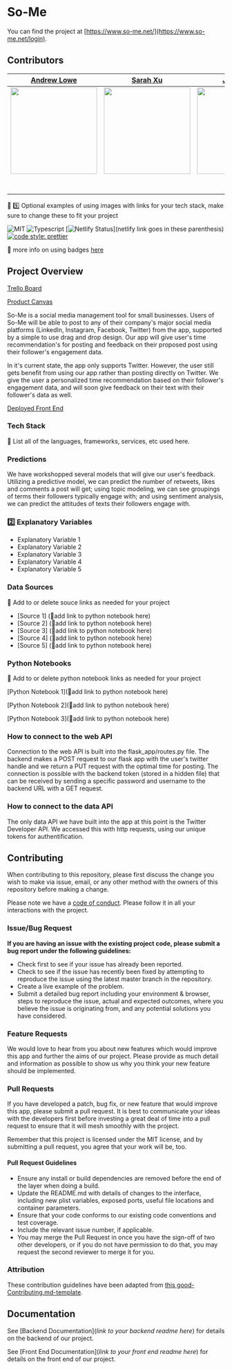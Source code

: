 # So-Me

You can find the project at [https://www.so-me.net/](https://www.so-me.net/login).

## Contributors
|                                       [Andrew Lowe](https://github.com/AndrewSLowe)                                        |                                       [Sarah Xu](https://github.com/sarahxu087)                                        |                                       [Jud Taylor](https://github.com/gptix)                                        |
| :-----------------------------------------------------------------------------------------------------------: | :-----------------------------------------------------------------------------------------------------------: | :-----------------------------------------------------------------------------------------------------------: |
|                      [<img src="https://avatars2.githubusercontent.com/u/54857972?s=460&u=521c79c3b34a1742ca8c1e6d97f530622f5c24cd&v=4" width = "200" />](https://github.com/)                       |                      [<img src="https://ca.slack-edge.com/T4JUEB3ME-UNTKB89HQ-5ce141a9cadf-512" width = "200" />](https://github.com/)                       |                      [<img src="https://avatars3.githubusercontent.com/u/21339224?s=400&v=4" width = "200" />](https://github.com/)                       |                      [<img src="https://www.dalesjewelers.com/wp-content/uploads/2018/10/placeholder-silhouette-female.png" width = "200" />](https://github.com/)                       |                      [<img src="https://www.dalesjewelers.com/wp-content/uploads/2018/10/placeholder-silhouette-male.png" width = "200" />](https://github.com/AndrewSLowe)                       |
|                 [<img src="https://github.com/favicon.ico" width="15"> ](https://github.com/AndrewSLowe)                 |            [<img src="https://github.com/favicon.ico" width="15"> ](https://github.com/sarahxu087)             |           [<img src="https://github.com/favicon.ico" width="15"> ](https://github.com/gptix)            |          [<img src="https://github.com/favicon.ico" width="15"> ](https://github.com/NandoTheessen)           |            [<img src="https://github.com/favicon.ico" width="15"> ](https://github.com/wvandolah)             |
| [ <img src="https://static.licdn.com/sc/h/al2o9zrvru7aqj8e1x2rzsrca" width="15"> ](https://www.linkedin.com/in/andrew-lowe-5b581714a/) | [ <img src="https://static.licdn.com/sc/h/al2o9zrvru7aqj8e1x2rzsrca" width="15"> ](https://www.linkedin.com/in/sarahx/) | [ <img src="https://static.licdn.com/sc/h/al2o9zrvru7aqj8e1x2rzsrca" width="15"> ](https://www.linkedin.com/) | [ <img src="https://static.licdn.com/sc/h/al2o9zrvru7aqj8e1x2rzsrca" width="15"> ](https://www.linkedin.com/) | [ <img src="https://static.licdn.com/sc/h/al2o9zrvru7aqj8e1x2rzsrca" width="15"> ](https://www.linkedin.com/) |



🚫 5️⃣ Optional examples of using images with links for your tech stack, make sure to change these to fit your project

![MIT](https://img.shields.io/packagist/l/doctrine/orm.svg)
![Typescript](https://img.shields.io/npm/types/typescript.svg?style=flat)
[![Netlify Status](https://api.netlify.com/api/v1/badges/b5c4db1c-b10d-42c3-b157-3746edd9e81d/deploy-status)](netlify link goes in these parenthesis)
[![code style: prettier](https://img.shields.io/badge/code_style-prettier-ff69b4.svg?style=flat-square)](https://github.com/prettier/prettier)

🚫 more info on using badges [here](https://github.com/badges/shields)

## Project Overview

[Trello Board](https://trello.com/b/tn4nvK97/labs-22-social-media-strategy)

[Product Canvas](https://www.notion.so/Social-Media-Strategy-9d1840703db34c5cb44d0f4a0cc45543)

So-Me is a social media management tool for small businesses. Users of So-Me will be able to post to any of their company's major social media platforms (LinkedIn, Instagram, Facebook, Twitter) from the app, supported by a simple to use drag and drop design. Our app will give user's time recommendation's for posting and feedback on their proposed post using their follower's engagement data.

In it's current state, the app only supports Twitter. However, the user still gets benefit from using our app rather than posting directly on Twitter. We give the user a personalized time recommendation based on their follower's engagement data, and will soon give feedback on their text with their follower's data as well.  

[Deployed Front End](https://www.so-me.net/)

### Tech Stack

🚫 List all of the languages, frameworks, services, etc used here.

### Predictions

We have workshopped several models that will give our user's feedback. Utilizing a predictive model, we can predict the number of retweets, likes and comments a post will get; using topic modeling, we can see groupings of terms their followers typically engage with; and using sentiment analysis, we can predict the attitudes of texts their followers engage with.

### 2️⃣ Explanatory Variables

-   Explanatory Variable 1
-   Explanatory Variable 2
-   Explanatory Variable 3
-   Explanatory Variable 4
-   Explanatory Variable 5

### Data Sources
🚫  Add to or delete souce links as needed for your project


-   [Source 1] (🚫add link to python notebook here)
-   [Source 2] (🚫add link to python notebook here)
-   [Source 3] (🚫add link to python notebook here)
-   [Source 4] (🚫add link to python notebook here)
-   [Source 5] (🚫add link to python notebook here)

### Python Notebooks

🚫  Add to or delete python notebook links as needed for your project

[Python Notebook 1](🚫add link to python notebook here)

[Python Notebook 2](🚫add link to python notebook here)

[Python Notebook 3](🚫add link to python notebook here)

### How to connect to the web API

Connection to the web API is built into the flask_app/routes.py file. The backend makes a POST request to our flask app with the user's twitter handle and we return a PUT request with the optimal time for posting. The connection is possible with the backend token (stored in a hidden file) that can be received by sending a specific password and username to the backend URL with a GET request.

### How to connect to the data API

The only data API we have built into the app at this point is the Twitter Developer API. We accessed this with http requests, using our unique tokens for authentification.

## Contributing

When contributing to this repository, please first discuss the change you wish to make via issue, email, or any other method with the owners of this repository before making a change.

Please note we have a [code of conduct](./code_of_conduct.md.md). Please follow it in all your interactions with the project.

### Issue/Bug Request

 **If you are having an issue with the existing project code, please submit a bug report under the following guidelines:**
 - Check first to see if your issue has already been reported.
 - Check to see if the issue has recently been fixed by attempting to reproduce the issue using the latest master branch in the repository.
 - Create a live example of the problem.
 - Submit a detailed bug report including your environment & browser, steps to reproduce the issue, actual and expected outcomes,  where you believe the issue is originating from, and any potential solutions you have considered.

### Feature Requests

We would love to hear from you about new features which would improve this app and further the aims of our project. Please provide as much detail and information as possible to show us why you think your new feature should be implemented.

### Pull Requests

If you have developed a patch, bug fix, or new feature that would improve this app, please submit a pull request. It is best to communicate your ideas with the developers first before investing a great deal of time into a pull request to ensure that it will mesh smoothly with the project.

Remember that this project is licensed under the MIT license, and by submitting a pull request, you agree that your work will be, too.

#### Pull Request Guidelines

- Ensure any install or build dependencies are removed before the end of the layer when doing a build.
- Update the README.md with details of changes to the interface, including new plist variables, exposed ports, useful file locations and container parameters.
- Ensure that your code conforms to our existing code conventions and test coverage.
- Include the relevant issue number, if applicable.
- You may merge the Pull Request in once you have the sign-off of two other developers, or if you do not have permission to do that, you may request the second reviewer to merge it for you.

### Attribution

These contribution guidelines have been adapted from [this good-Contributing.md-template](https://gist.github.com/PurpleBooth/b24679402957c63ec426).

## Documentation

See [Backend Documentation](_link to your backend readme here_) for details on the backend of our project.

See [Front End Documentation](_link to your front end readme here_) for details on the front end of our project.


